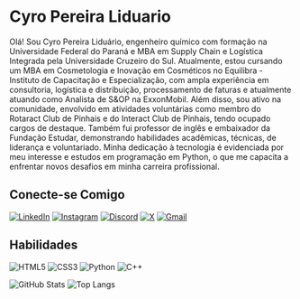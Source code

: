 # Cyro Pereira Liduario

Olá! Sou Cyro Pereira Liduário, engenheiro químico com formação na Universidade Federal do Paraná e MBA em Supply Chain e Logística Integrada pela Universidade Cruzeiro do Sul. Atualmente, estou cursando um MBA em Cosmetologia e Inovação em Cosméticos no Equilibra - Instituto de Capacitação e Especialização, com ampla experiência em consultoria, logística e distribuição, processamento de faturas e atualmente atuando como Analista de S&OP na ExxonMobil. Além disso, sou ativo na comunidade, envolvido em atividades voluntárias como membro do Rotaract Club de Pinhais e do Interact Club de Pinhais, tendo ocupado cargos de destaque. Também fui professor de inglês e embaixador da Fundação Estudar, demonstrando habilidades acadêmicas, técnicas, de liderança e voluntariado. Minha dedicação à tecnologia é evidenciada por meu interesse e estudos em programação em Python, o que me capacita a enfrentar novos desafios em minha carreira profissional.

## Conecte-se Comigo
[![LinkedIn](https://img.shields.io/badge/LinkedIn-000?style=for-the-badge&logo=linkedin&logoColor=0E76A8)](https://www.linkedin.com/in/cyroliduario/)
[![Instagram](https://img.shields.io/badge/Instagram-000?style=for-the-badge&logo=instagram)](https://www.instagram.com/cyroliduario/)
[![Discord](https://img.shields.io/badge/Discord-000?style=for-the-badge&logo=discord)](https://www.discord.com/in/cyroliduario/)
[![X](https://img.shields.io/badge/X-000?style=for-the-badge&logo=X)](https://x.com/cyroliduario_)
[![Gmail](https://img.shields.io/badge/-Gmail-000?style=for-the-badge&logo=gmail)](mailto:cpliduario@gmail.com)

## Habilidades
![HTML5](https://img.shields.io/badge/HTML5-000?style=for-the-badge&logo=html5)
![CSS3](https://img.shields.io/badge/CSS3-000?style=for-the-badge&logo=css3&logoColor=264CE4)
![Python](https://img.shields.io/badge/Python-000?style=for-the-badge&logo=python)
![C++](https://img.shields.io/badge/C%2B%2B-000?style=for-the-badge&logo=c%2B%2B&logoColor=00599C)



![GitHub Stats](https://github-readme-stats.vercel.app/api?username=CyroLiduario&theme=transparent&bg_color=000&border_color=30A3DC&show_icons=true&icon_color=30A3DC&title_color=E94D5F&text_color=FFF) 
![Top Langs](https://github-readme-stats-git-masterrstaa-rickstaa.vercel.app/api/top-langs/?username=CyroLiduario&layout=compact&bg_color=000&border_color=30A3DC&title_color=E94D5F&text_color=FFF)

<!--
**CyroLiduario/CyroLiduario** is a ✨ _special_ ✨ repository because its `README.md` (this file) appears on your GitHub profile.

Here are some ideas to get you started:

- 🔭 I’m currently working on ...
- 🌱 I’m currently learning ...
- 👯 I’m looking to collaborate on ...
- 🤔 I’m looking for help with ...
- 💬 Ask me about ...
- 📫 How to reach me: ...
- 😄 Pronouns: ...
- ⚡ Fun fact: ...
-->
